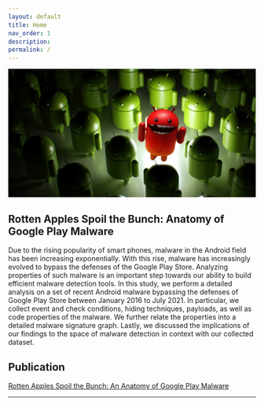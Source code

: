 ```yaml
---
layout: default
title: Home
nav_order: 1
description: 
permalink: /
---
```


![](img/rottenandroid.jpg)
## Rotten Apples Spoil the Bunch: Anatomy of Google Play Malware

Due to the rising popularity of smart phones, malware in the Android field has been increasing exponentially. With this rise, malware has increasingly evolved to bypass the defenses of the Google Play Store. Analyzing properties of such malware is an important step towards our ability to build efficient malware detection tools. In this study, we perform a detailed analysis on a set of recent Android malware bypassing the defenses of Google Play Store between January 2016 to July 2021. In particular, we collect event and check conditions, hiding techniques, payloads, as well as code properties of the malware. We further relate the properties into a detailed malware signature graph. Lastly, we discussed the implications of our findings to the space of malware detection in context with our collected dataset.

## Publication

[Rotten Apples Spoil the Bunch: An Anatomy of Google Play Malware]() [<bibtex>](/assets/data/googleplaymalware.bib)

---

